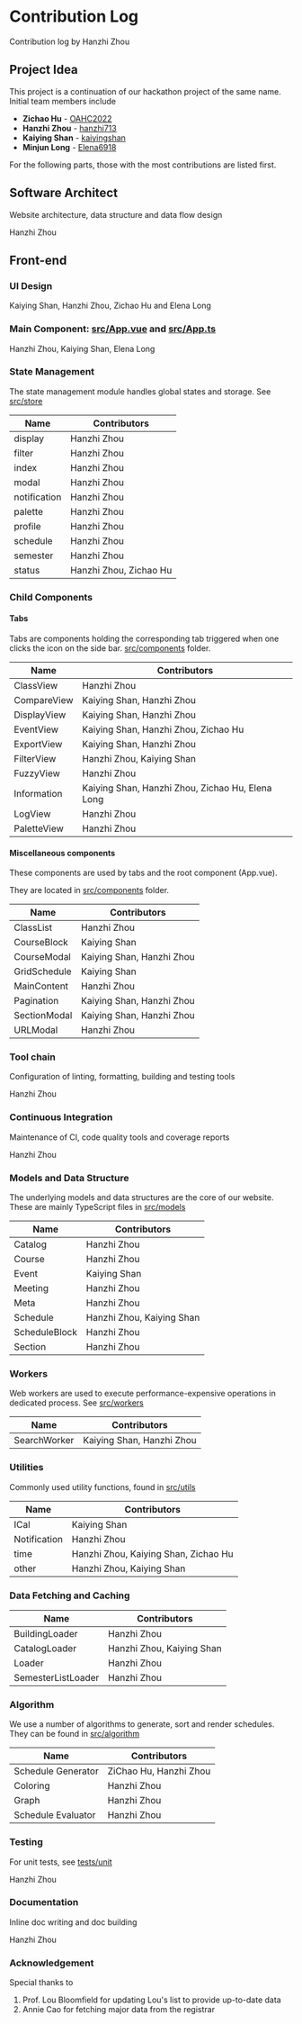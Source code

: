 # Contribution Log

Contribution log by Hanzhi Zhou

## Project Idea

This project is a continuation of our hackathon project of the same name. Initial team members include

-   **Zichao Hu** - [OAHC2022](https://github.com/OAHC2022)
-   **Hanzhi Zhou** - [hanzhi713](https://github.com/hanzhi713)
-   **Kaiying Shan** - [kaiyingshan](https://github.com/kaiyingshan)
-   **Minjun Long** - [Elena6918](https://github.com/Elena6918)

For the following parts, those with the most contributions are listed first.

## Software Architect

Website architecture, data structure and data flow design

Hanzhi Zhou

## Front-end

### UI Design

Kaiying Shan, Hanzhi Zhou, Zichao Hu and Elena Long

### Main Component: [src/App.vue](/src/App.vue) and [src/App.ts](/src/App.ts)

Hanzhi Zhou, Kaiying Shan, Elena Long

### State Management

The state management module handles global states and storage. See [src/store](/src/store)

| Name         | Contributors           |
| ------------ | ---------------------- |
| display      | Hanzhi Zhou            |
| filter       | Hanzhi Zhou            |
| index        | Hanzhi Zhou            |
| modal        | Hanzhi Zhou            |
| notification | Hanzhi Zhou            |
| palette      | Hanzhi Zhou            |
| profile      | Hanzhi Zhou            |
| schedule     | Hanzhi Zhou            |
| semester     | Hanzhi Zhou            |
| status       | Hanzhi Zhou, Zichao Hu |

### Child Components

#### Tabs

Tabs are components holding the corresponding tab triggered when one clicks the icon on the side bar. [src/components](/src/components/tabs) folder.

| Name        | Contributors                                     |
| ----------- | ------------------------------------------------ |
| ClassView   | Hanzhi Zhou                                      |
| CompareView | Kaiying Shan, Hanzhi Zhou                        |
| DisplayView | Kaiying Shan, Hanzhi Zhou                        |
| EventView   | Kaiying Shan, Hanzhi Zhou, Zichao Hu             |
| ExportView  | Kaiying Shan, Hanzhi Zhou                        |
| FilterView  | Hanzhi Zhou, Kaiying Shan                        |
| FuzzyView   | Hanzhi Zhou                                      |
| Information | Kaiying Shan, Hanzhi Zhou, Zichao Hu, Elena Long |
| LogView     | Hanzhi Zhou                                      |
| PaletteView | Hanzhi Zhou                                      |

#### Miscellaneous components

These components are used by tabs and the root component (App.vue).

They are located in [src/components](/src/components) folder.

| Name         | Contributors              |
| ------------ | ------------------------- |
| ClassList    | Hanzhi Zhou               |
| CourseBlock  | Kaiying Shan              |
| CourseModal  | Kaiying Shan, Hanzhi Zhou |
| GridSchedule | Kaiying Shan              |
| MainContent  | Hanzhi Zhou               |
| Pagination   | Kaiying Shan, Hanzhi Zhou |
| SectionModal | Kaiying Shan, Hanzhi Zhou |
| URLModal     | Hanzhi Zhou               |

### Tool chain

Configuration of linting, formatting, building and testing tools

Hanzhi Zhou

### Continuous Integration

Maintenance of CI, code quality tools and coverage reports

Hanzhi Zhou

### Models and Data Structure

The underlying models and data structures are the core of our website. These are mainly TypeScript files in [src/models](/src/models)

| Name          | Contributors              |
| ------------- | ------------------------- |
| Catalog       | Hanzhi Zhou               |
| Course        | Hanzhi Zhou               |
| Event         | Kaiying Shan              |
| Meeting       | Hanzhi Zhou               |
| Meta          | Hanzhi Zhou               |
| Schedule      | Hanzhi Zhou, Kaiying Shan |
| ScheduleBlock | Hanzhi Zhou               |
| Section       | Hanzhi Zhou               |

### Workers

Web workers are used to execute performance-expensive operations in dedicated process. See [src/workers](/src/workers)

| Name         | Contributors              |
| ------------ | ------------------------- |
| SearchWorker | Kaiying Shan, Hanzhi Zhou |

### Utilities

Commonly used utility functions, found in [src/utils](/src/utils)

| Name         | Contributors                         |
| ------------ | ------------------------------------ |
| ICal         | Kaiying Shan                         |
| Notification | Hanzhi Zhou                          |
| time         | Hanzhi Zhou, Kaiying Shan, Zichao Hu |
| other        | Hanzhi Zhou, Kaiying Shan            |

### Data Fetching and Caching

| Name               | Contributors              |
| ------------------ | ------------------------- |
| BuildingLoader     | Hanzhi Zhou               |
| CatalogLoader      | Hanzhi Zhou, Kaiying Shan |
| Loader             | Hanzhi Zhou               |
| SemesterListLoader | Hanzhi Zhou               |

### Algorithm

We use a number of algorithms to generate, sort and render schedules. They can be found in [src/algorithm](/src/algorithm)

| Name               | Contributors           |
| ------------------ | ---------------------- |
| Schedule Generator | ZiChao Hu, Hanzhi Zhou |
| Coloring           | Hanzhi Zhou            |
| Graph              | Hanzhi Zhou            |
| Schedule Evaluator | Hanzhi Zhou            |

### Testing

For unit tests, see [tests/unit](/tests/unit)

Hanzhi Zhou

### Documentation

Inline doc writing and doc building

Hanzhi Zhou

### Acknowledgement

Special thanks to

1. Prof. Lou Bloomfield for updating Lou's list to provide up-to-date data
2. Annie Cao for fetching major data from the registrar
